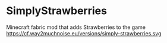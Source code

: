 # SimplyStrawberries
Minecraft fabric mod that adds Strawberries to the game
https://cf.way2muchnoise.eu/versions/simply-strawberries.svg
